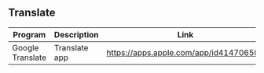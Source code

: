 ## Translate

| Program | Description | Link | Plugins | Comment |
| --- | --- | --- | --- | --- |
| Google Translate | Translate app | https://apps.apple.com/app/id414706506 |

